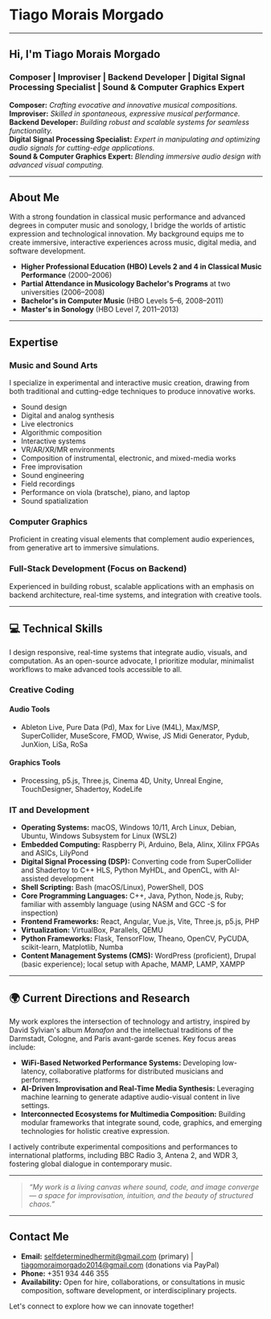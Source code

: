 # Tiago Morais Morgado

---

## Hi, I'm Tiago Morais Morgado
### Composer | Improviser | Backend Developer | Digital Signal Processing Specialist | Sound & Computer Graphics Expert

**Composer:** *Crafting evocative and innovative musical compositions.*<br/>
**Improviser:** *Skilled in spontaneous, expressive musical performance.*<br/>
**Backend Developer:** *Building robust and scalable systems for seamless functionality.*<br/>
**Digital Signal Processing Specialist:** *Expert in manipulating and optimizing audio signals for cutting-edge applications.*<br/>
**Sound & Computer Graphics Expert:** *Blending immersive audio design with advanced visual computing.*<br/>

---

## About Me
With a strong foundation in classical music performance and advanced degrees in computer music and sonology, I bridge the worlds of artistic expression and technological innovation. My background equips me to create immersive, interactive experiences across music, digital media, and software development.

- **Higher Professional Education (HBO) Levels 2 and 4 in Classical Music Performance** (2000–2006)
- **Partial Attendance in Musicology Bachelor's Programs** at two universities (2006–2008)
- **Bachelor's in Computer Music** (HBO Levels 5–6, 2008–2011)
- **Master's in Sonology** (HBO Level 7, 2011–2013)

---

## Expertise

### Music and Sound Arts
I specialize in experimental and interactive music creation, drawing from both traditional and cutting-edge techniques to produce innovative works.

- Sound design
- Digital and analog synthesis
- Live electronics
- Algorithmic composition
- Interactive systems
- VR/AR/XR/MR environments
- Composition of instrumental, electronic, and mixed-media works
- Free improvisation
- Sound engineering
- Field recordings
- Performance on viola (bratsche), piano, and laptop
- Sound spatialization

### Computer Graphics
Proficient in creating visual elements that complement audio experiences, from generative art to immersive simulations.

### Full-Stack Development (Focus on Backend)
Experienced in building robust, scalable applications with an emphasis on backend architecture, real-time systems, and integration with creative tools.

---

## 💻 Technical Skills

I design responsive, real-time systems that integrate audio, visuals, and computation. As an open-source advocate, I prioritize modular, minimalist workflows to make advanced tools accessible to all.

### Creative Coding

#### Audio Tools
- Ableton Live, Pure Data (Pd), Max for Live (M4L), Max/MSP, SuperCollider, MuseScore, FMOD, Wwise, JS Midi Generator, Pydub, JunXion, LiSa, RoSa

#### Graphics Tools
- Processing, p5.js, Three.js, Cinema 4D, Unity, Unreal Engine, TouchDesigner, Shadertoy, KodeLife

### IT and Development

- **Operating Systems:** macOS, Windows 10/11, Arch Linux, Debian, Ubuntu, Windows Subsystem for Linux (WSL2)
- **Embedded Computing:** Raspberry Pi, Arduino, Bela, Alinx, Xilinx FPGAs and ASICs, LilyPond
- **Digital Signal Processing (DSP):** Converting code from SuperCollider and Shadertoy to C++ HLS, Python MyHDL, and OpenCL, with AI-assisted development
- **Shell Scripting:** Bash (macOS/Linux), PowerShell, DOS
- **Core Programming Languages:** C++, Java, Python, Node.js, Ruby; familiar with assembly language (using NASM and GCC -S for inspection)
- **Frontend Frameworks:** React, Angular, Vue.js, Vite, Three.js, p5.js, PHP
- **Virtualization:** VirtualBox, Parallels, QEMU
- **Python Frameworks:** Flask, TensorFlow, Theano, OpenCV, PyCUDA, scikit-learn, Matplotlib, Numba
- **Content Management Systems (CMS):** WordPress (proficient), Drupal (basic experience); local setup with Apache, MAMP, LAMP, XAMPP

---

## 🌍 Current Directions and Research

My work explores the intersection of technology and artistry, inspired by David Sylvian's album *Manafon* and the intellectual traditions of the Darmstadt, Cologne, and Paris avant-garde scenes. Key focus areas include:

- **WiFi-Based Networked Performance Systems:** Developing low-latency, collaborative platforms for distributed musicians and performers.
- **AI-Driven Improvisation and Real-Time Media Synthesis:** Leveraging machine learning to generate adaptive audio-visual content in live settings.
- **Interconnected Ecosystems for Multimedia Composition:** Building modular frameworks that integrate sound, code, graphics, and emerging technologies for holistic creative expression.

I actively contribute experimental compositions and performances to international platforms, including BBC Radio 3, Antena 2, and WDR 3, fostering global dialogue in contemporary music.

---

> *“My work is a living canvas where sound, code, and image converge — a space for improvisation, intuition, and the beauty of structured chaos.”*

---

## Contact Me

- **Email:** selfdeterminedhermit@gmail.com (primary) | tiagomoraimorgado2014@gmail.com (donations via PayPal)
- **Phone:** +351 934 446 355
- **Availability:** Open for hire, collaborations, or consultations in music composition, software development, or interdisciplinary projects.

Let's connect to explore how we can innovate together!
